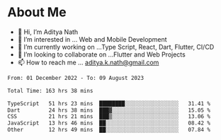 # About Me

- 👋 Hi, I’m Aditya Nath
- 👀 I’m interested in ... Web and Mobile Development
- 🌱 I’m currently working on ...Type Script, React, Dart, Flutter, CI/CD
- 💞️ I’m looking to collaborate on ...Flutter and Web Projects
- 📫 How to reach me ... aditya.k.nath@gmail.com

<!--START_SECTION:waka-->

```txt
From: 01 December 2022 - To: 09 August 2023

Total Time: 163 hrs 38 mins

TypeScript   51 hrs 23 mins  ████████░░░░░░░░░░░░░░░░░   31.41 %
Dart         24 hrs 38 mins  ███▓░░░░░░░░░░░░░░░░░░░░░   15.05 %
CSS          21 hrs 21 mins  ███▒░░░░░░░░░░░░░░░░░░░░░   13.06 %
JavaScript   13 hrs 46 mins  ██░░░░░░░░░░░░░░░░░░░░░░░   08.42 %
Other        12 hrs 49 mins  ██░░░░░░░░░░░░░░░░░░░░░░░   07.84 %
```

<!--END_SECTION:waka-->

<!---
kronosking007/kronosking007 is a ✨ special ✨ repository because its `README.md` (this file) appears on your GitHub profile.
You can click the Preview link to take a look at your changes.
--->
